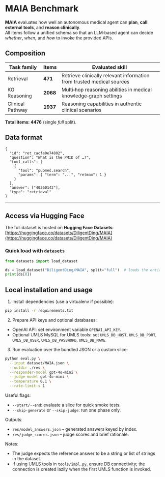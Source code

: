# MAIA Benchmark

**MAIA** evaluates how well an autonomous medical agent can **plan**, **call external tools**, and **reason clinically**.\
All items follow a unified schema so that an LLM‑based agent can decide *whether*, *when*, and *how* to invoke the provided APIs.

## Composition

| Task family        | Items   | Evaluated skill                                                       |
| ------------------ | ------- | --------------------------------------------------------------------- |
| Retrieval          | **471** | Retrieve clinically relevant information from trusted medical sources |
| KG Reasoning       | **2068** | Multi‑hop reasoning abilities in medical knowledge‑graph settings     |
| Clinical Pathway | **1937** | Reasoning capabilities in authentic clinical scenarios                |

**Total items: 4476** (single *full* split).

## Data format

```jsonc
{
  "id": "ret_cacfe0e74802",
  "question": "What is the PMID of …?",
  "tool_calls": [
    {
      "tool": "pubmed.search",
      "params": { "term": "...", "retmax": 1 }
    }
  ],
  "answer": ["40360142"],
  "type": "retrieval"
}
```

---

## Access via Hugging Face

The full dataset is hosted on **Hugging Face Datasets**: [https://huggingface.co/datasets/DiligentDing/MAIA](https://huggingface.co/datasets/DiligentDing/MAIA)

### Quick load with `datasets`

```python
from datasets import load_dataset

ds = load_dataset("DiligentDing/MAIA", split="full")  # loads the entire benchmark
print(ds[0])
```


## Local installation and usage

1) Install dependencies (use a virtualenv if possible):

```bash
pip install -r requirements.txt
```

2) Prepare API keys and optional databases:

- OpenAI API: set environment variable `OPENAI_API_KEY`.
- Optional UMLS MySQL for UMLS tools: set `UMLS_DB_HOST`, `UMLS_DB_PORT`, `UMLS_DB_USER`, `UMLS_DB_PASSWORD`, `UMLS_DB_NAME`.

3) Run evaluation over the bundled JSON or a custom slice:

```bash
python eval.py \
  --input dataset/MAIA.json \
  --outdir ./res \
  --responder-model gpt-4o-mini \
  --judge-model gpt-4o-mini \
  --temperature 0.1 \
  --rate-limit-s 1
```

Useful flags:

- `--start/--end`: evaluate a slice for quick smoke tests.
- `--skip-generate` or `--skip-judge`: run one phase only.

Outputs:

- `res/model_answers.json` – generated answers keyed by index.
- `res/judge_scores.json` – judge scores and brief rationale.

Notes:

- The judge expects the reference answer to be a string or list of strings in the dataset.
- If using UMLS tools in `tools/impl.py`, ensure DB connectivity; the connection is created lazily when the first UMLS function is invoked.




